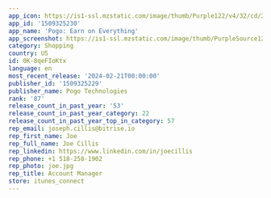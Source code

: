 ```yaml
---
app_icon: https://is1-ssl.mzstatic.com/image/thumb/Purple122/v4/32/cd/28/32cd2865-150b-acaa-8dbd-be40ac131ea1/AppIcon-1x_U007emarketing-0-5-0-85-220.png/1024x1024bb.png
app_id: '1509325230'
app_name: 'Pogo: Earn on Everything'
app_screenshot: https://is1-ssl.mzstatic.com/image/thumb/PurpleSource126/v4/f1/4a/02/f14a023f-6f20-cae0-7d2e-dba10c6e4c49/5c4defc8-a794-43c4-8667-bed1a31089cb_6.5_inch_-_1.jpg/1242x2688bb.png
category: Shopping
country: US
id: 0K-8qeFIoKtx
language: en
most_recent_release: '2024-02-21T00:00:00'
publisher_id: '1509325229'
publisher_name: Pogo Technologies
rank: '87'
release_count_in_past_year: '53'
release_count_in_past_year_category: 22
release_count_in_past_year_top_in_category: 57
rep_email: joseph.cillis@bitrise.io
rep_first_name: Joe
rep_full_name: Joe Cillis
rep_linkedin: https://www.linkedin.com/in/joecillis
rep_phone: +1 518-258-1902
rep_photo: joe.jpg
rep_title: Account Manager
store: itunes_connect
---
```

